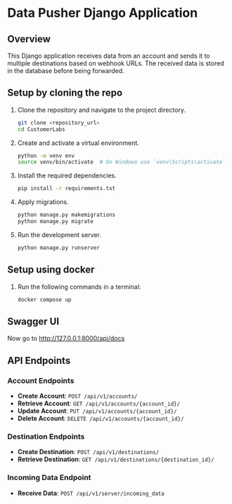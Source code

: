 # Data Pusher Django Application

## Overview

This Django application receives data from an account and sends it to multiple destinations based on webhook URLs. The received data is stored in the database before being forwarded.

## Setup by cloning the repo

1. Clone the repository and navigate to the project directory.

    ```bash
    git clone <repository_url>
    cd CustomerLabs
    ```

2. Create and activate a virtual environment.

    ```bash
    python -m venv env
    source venv/bin/activate  # On Windows use `venv\Scripts\activate`
    ```

3. Install the required dependencies.

    ```bash
    pip install -r requirements.txt
    ```

4. Apply migrations.

    ```bash
    python manage.py makemigrations
    python manage.py migrate
    ```

5. Run the development server.

    ```bash
    python manage.py runserver
    ```

## Setup using docker

1. Run the following commands in a terminal:

    ```bash
    docker compose up
    ```
## Swagger UI

Now go to http://127.0.0.1:8000/api/docs

## API Endpoints

### Account Endpoints

- **Create Account**: `POST /api/v1/accounts/`
- **Retrieve Account**: `GET /api/v1/accounts/{account_id}/`
- **Update Account**: `PUT /api/v1/accounts/{account_id}/`
- **Delete Account**: `DELETE /api/v1/accounts/{account_id}/`

### Destination Endpoints

- **Create Destination**: `POST /api/v1/destinations/`
- **Retrieve Destination**: `GET /api/v1/destinations/{destination_id}/`

### Incoming Data Endpoint

- **Receive Data**: `POST /api/v1/server/incoming_data`
